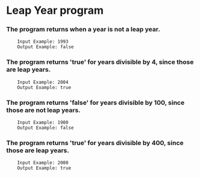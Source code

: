 
# Leap Year program
### The program returns when a year is not a leap year.
        Input Example: 1993
        Output Example: false
### The program returns 'true' for years divisible by 4, since those are leap years.
        Input Example: 2004
        Output Example: true
### The program returns 'false' for years divisible by 100, since those are not leap years.
        Input Example: 1900
        Output Example: false
### The program returns 'true' for years divisible by 400, since those are leap years.
        Input Example: 2000
        Output Example: true
